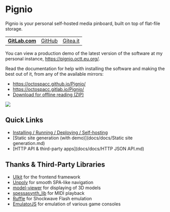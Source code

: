 # Pignio

Pignio is your personal self-hosted media pinboard, built on top of flat-file storage.

<table><tr>
<td><a href="https://gitlab.com/octospacc/Pignio"><b>GitLab.com</b></a></td>
<td><a href="https://github.com/octospacc/Pignio">GitHub</a></td>
<td><a href="https://gitea.it/octospacc/Pignio">Gitea.it</a></td>
</tr></table>

You can view a production demo of the latest version of the software at my personal instance, <https://pignio.octt.eu.org/>.

Read the documentation for help with installing the software and making the best out of it, from any of the available mirrors:

+ https://octospacc.github.io/Pignio/
+ https://octospacc.gitlab.io/Pignio/
+ [Download for offline reading (ZIP)](https://github.com/octospacc/Pignio/archive/refs/heads/gh-pages.zip)

[![](https://octospacc.altervista.org/wp-content/uploads/2025/07/img_20250713_1007347894476461753800707-960x1280.jpg)](https://octospacc.altervista.org/2025/07/13/pignio-pignatico-si-rende-superpignastico-per-pignare-cose-e-cosine/)

## Quick Links

+ [Installing / Running / Deploying / Self-hosting](docs/docs/Running.md)
+ [Static site generation (with demo)](docs/docs/Static site generation.md)
+ [HTTP API & third-party apps](docs/docs/HTTP JSON API.md)

## Thanks & Third-Party Libraries

* [UIkit](https://getuikit.com/) for the frontend framework
* [Unpoly](https://unpoly.com/) for smooth SPA-like navigation
* [model-viewer](https://modelviewer.dev/) for displaying of 3D models
* [spessasynth_lib](https://github.com/spessasus/spessasynth_lib) for MIDI playback
* [Ruffle](https://ruffle.rs/) for Shockwave Flash emulation
* [EmulatorJS](https://emulatorjs.org/) for emulation of various game consoles
